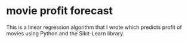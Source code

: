 # movie profit forecast
This is a linear regression algorithm that I wrote which predicts profit of movies using Python and the Sikit-Learn library.

